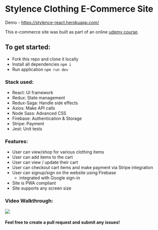 # Stylence Clothing E-Commerce Site
Demo - https://stylence-react.herokuapp.com/

This e-commerce site was built as part of an online [udemy course](https://www.udemy.com/course/complete-react-developer-zero-to-mastery). 

## To get started:
- Fork this repo and clone it locally
- Install all dependencies `npm i`
- Run application `npm run dev`

### Stack used:
- React: UI framework
- Redux: State management
- Redux-Saga: Handle side effects
- Axios: Make API calls
- Node Sass: Advanced CSS
- Firebase: Authentication & Storage
- Stripe: Payment
- Jest: Unit tests

### Features:
- User can view/shop for various clothing items
- User can add items to the cart
- User can view / update their cart
- User can checkout cart items and make payment via Stripe integration
- User can signup/sign on the website using Firebase
  - integrated with Google sign-in
- Site is PWA compliant
- Site supports any screen size

### Video Walkthrough:
![](stylence-demo.gif)

#### Feel free to create a pull request and submit any issues!
